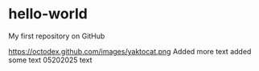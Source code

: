 # hello-world
My first repository on GitHub

https://octodex.github.com/images/yaktocat.png
Added more text
added some text
05202025 text

